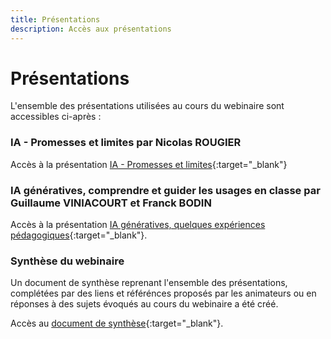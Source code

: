 ```yaml
---
title: Présentations
description: Accès aux présentations 
---
```



# Présentations
L'ensemble des présentations utilisées au cours du webinaire sont accessibles ci-après : 

### IA - Promesses et limites par Nicolas ROUGIER
Accès à la présentation [IA - Promesses et limites](Documents/ai4t-nicolas-rougier-ia-promesses-et-limites.pdf){:target="_blank"}

### IA génératives, comprendre et guider les usages en classe par Guillaume VINIACOURT et Franck BODIN 
Accès à la présentation [IA génératives, quelques expériences pédagogiques](Documents/ai4t-viniacourt-bodin-ia-generatives-quelques-experiences-pedagogiques.pdf){:target="_blank"}.

### Synthèse du webinaire
Un document de synthèse reprenant l'ensemble des présentations, complétées par des liens et référénces proposés par les animateurs ou en réponses à des sujets évoqués au cours du webinaire a été créé.

Accès au [document de synthèse](Documents/Webinaire-IA-generatives-comprendre-et-guider-les-usages-en-classe.pdf){:target="_blank"}.
